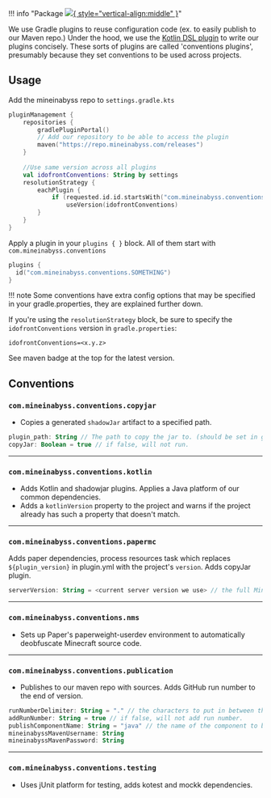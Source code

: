 
!!! info "Package [![](https://img.shields.io/maven-metadata/v?label=idofront-gradle&metadataUrl=https://repo.mineinabyss.com/releases/com/mineinabyss/idofront-gradle/maven-metadata.xml){ style="vertical-align:middle" }](https://repo.mineinabyss.com/#/releases/com/mineinabyss/idofront-gradle-loader)"

We use Gradle plugins to reuse configuration code (ex. to easily publish to our Maven repo.) Under the hood, we use the [Kotlin DSL plugin](https://docs.gradle.org/current/userguide/kotlin_dsl.html#sec:kotlin-dsl_plugin) to write our plugins concisely. These sorts of plugins are called 'conventions plugins', presumably because they set conventions to be used across projects.

## Usage

Add the mineinabyss repo to `settings.gradle.kts`
```kotlin
pluginManagement {
    repositories {
        gradlePluginPortal()
        // Add our repository to be able to access the plugin
        maven("https://repo.mineinabyss.com/releases")
    }    
    
    //Use same version across all plugins
    val idofrontConventions: String by settings
    resolutionStrategy {
        eachPlugin {
            if (requested.id.id.startsWith("com.mineinabyss.conventions"))
                useVersion(idofrontConventions)
        }
    }
}
```

Apply a plugin in your `plugins { }` block. All of them start with `com.mineinabyss.conventions`

```kotlin
plugins {
  id("com.mineinabyss.conventions.SOMETHING")
}
```

!!! note
    Some conventions have extra config options that may be specified in your gradle.properties, they are explained further down.

If you're using the `resolutionStrategy` block, be sure to specify the `idofrontConventions` version in `gradle.properties`:

```properties
idofrontConventions=<x.y.z>
```

See maven badge at the top for the latest version.

## Conventions

### `com.mineinabyss.conventions.copyjar`

- Copies a generated `shadowJar` artifact to a specified path.

```kotlin
plugin_path: String // The path to copy the jar to. (should be set in global gradle.properties.)
copyJar: Boolean = true // if false, will not run.
```

---

### `com.mineinabyss.conventions.kotlin`

- Adds Kotlin and shadowjar plugins. Applies a Java platform of our common dependencies.
- Adds a `kotlinVersion` property to the project and warns if the project already has such a property that doesn't match.

---

### `com.mineinabyss.conventions.papermc`

Adds paper dependencies, process resources task which replaces `${plugin_version}` in plugin.yml with the project's `version`. Adds copyJar plugin.

```kotlin
serverVersion: String = <current server version we use> // the full Minecraft server version name.
```

---

### `com.mineinabyss.conventions.nms`

- Sets up Paper's paperweight-userdev environment to automatically deobfuscate Minecraft source code.

---

### `com.mineinabyss.conventions.publication`

- Publishes to our maven repo with sources. Adds GitHub run number to the end of version.
```kotlin
runNumberDelimiter: String = "." // the characters to put in between the version and run number.
addRunNumber: String = true // if false, will not add run number.
publishComponentName: String = "java" // the name of the component to be published.
mineinabyssMavenUsername: String
mineinabyssMavenPassword: String
```

---

### `com.mineinabyss.conventions.testing`

- Uses jUnit platform for testing, adds kotest and mockk dependencies.
